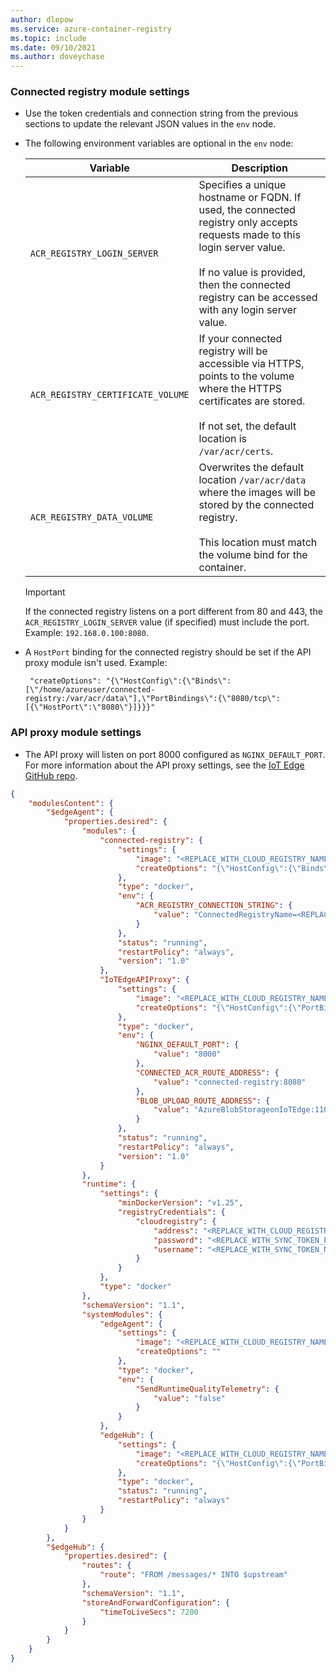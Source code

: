 ```yaml
---
author: dlepow
ms.service: azure-container-registry
ms.topic: include
ms.date: 09/10/2021
ms.author: doveychase
---
```

### Connected registry module settings

* Use the token credentials and connection string from the previous sections to update the relevant JSON values in the `env` node. 
* The following environment variables are optional in the `env` node:

    |Variable  |Description  |
    |---------|---------|
    | `ACR_REGISTRY_LOGIN_SERVER` |  Specifies a unique hostname or FQDN. If used, the connected registry only accepts requests made to this login server value. <br/><br/>If no value is provided, then the connected registry can be accessed with any login server value.  |
    |`ACR_REGISTRY_CERTIFICATE_VOLUME`     |   If your connected registry will be accessible via HTTPS, points to the volume where the HTTPS certificates are stored.<br/><br/>If not set, the default location is `/var/acr/certs`.      |
    |`ACR_REGISTRY_DATA_VOLUME`     |  Overwrites the default location `/var/acr/data` where the images will be stored by the connected registry.<br/><br/>This location must match the volume bind for the container.       |

    > [!IMPORTANT]
    > If the connected registry listens on a port different from 80 and 443, the `ACR_REGISTRY_LOGIN_SERVER` value (if specified) must include the port. Example: `192.168.0.100:8080`.
* A `HostPort` binding for the connected registry should be set if the API proxy module isn't used. Example:

    ```azurecli
     "createOptions": "{\"HostConfig\":{\"Binds\":[\"/home/azureuser/connected-registry:/var/acr/data\"],\"PortBindings\":{\"8080/tcp\":[{\"HostPort\":\"8080\"}]}}}"
    ```

### API proxy module settings

* The API proxy will listen on port 8000 configured as `NGINX_DEFAULT_PORT`. For more information about the API proxy settings, see the [IoT Edge GitHub repo](https://github.com/Azure/iotedge/tree/master/edge-modules/api-proxy-module). 

```json
{
    "modulesContent": {
        "$edgeAgent": {
            "properties.desired": {
                "modules": {
                    "connected-registry": {
                        "settings": {
                            "image": "<REPLACE_WITH_CLOUD_REGISTRY_NAME>.azurecr.io/acr/connected-registry:0.8.0",
                            "createOptions": "{\"HostConfig\":{\"Binds\":[\"/home/azureuser/connected-registry:/var/acr/data\"]}}"
                        },
                        "type": "docker",
                        "env": {
                            "ACR_REGISTRY_CONNECTION_STRING": {
                                "value": "ConnectedRegistryName=<REPLACE_WITH_CONNECTED_REGISTRY_NAME>;SyncTokenName=<REPLACE_WITH_SYNC_TOKEN_NAME>;SyncTokenPassword=REPLACE_WITH_SYNC_TOKEN_PASSWORD;ParentGatewayEndpoint=<REPLACE_WITH_CLOUD_REGISTRY_NAME>.<REPLACE_WITH_CLOUD_REGISTRY_REGION>.data.azurecr.io;ParentEndpointProtocol=https"
                            }
                        },
                        "status": "running",
                        "restartPolicy": "always",
                        "version": "1.0"
                    },
                    "IoTEdgeAPIProxy": {
                        "settings": {
                            "image": "<REPLACE_WITH_CLOUD_REGISTRY_NAME>.azurecr.io/azureiotedge-api-proxy:1.1.2",
                            "createOptions": "{\"HostConfig\":{\"PortBindings\":{\"8000/tcp\":[{\"HostPort\":\"8000\"}]}}}"
                        },
                        "type": "docker",
                        "env": {
                            "NGINX_DEFAULT_PORT": {
                                "value": "8000"
                            },
                            "CONNECTED_ACR_ROUTE_ADDRESS": {
                                "value": "connected-registry:8080"
                            },
                            "BLOB_UPLOAD_ROUTE_ADDRESS": {
                                "value": "AzureBlobStorageonIoTEdge:11002"
                            }
                        },
                        "status": "running",
                        "restartPolicy": "always",
                        "version": "1.0"
                    }
                },
                "runtime": {
                    "settings": {
                        "minDockerVersion": "v1.25",
                        "registryCredentials": {
                            "cloudregistry": {
                                "address": "<REPLACE_WITH_CLOUD_REGISTRY_NAME>.azurecr.io",
                                "password": "<REPLACE_WITH_SYNC_TOKEN_PASSWORD>",
                                "username": "<REPLACE_WITH_SYNC_TOKEN_NAME>"
                            }
                        }
                    },
                    "type": "docker"
                },
                "schemaVersion": "1.1",
                "systemModules": {
                    "edgeAgent": {
                        "settings": {
                            "image": "<REPLACE_WITH_CLOUD_REGISTRY_NAME>.azurecr.io/azureiotedge-agent:1.2.4",
                            "createOptions": ""
                        },
                        "type": "docker",
                        "env": {
                            "SendRuntimeQualityTelemetry": {
                                "value": "false"
                            }
                        }
                    },
                    "edgeHub": {
                        "settings": {
                            "image": "<REPLACE_WITH_CLOUD_REGISTRY_NAME>.azurecr.io/azureiotedge-hub:1.2.4",
                            "createOptions": "{\"HostConfig\":{\"PortBindings\":{\"443/tcp\":[{\"HostPort\":\"443\"}],\"5671/tcp\":[{\"HostPort\":\"5671\"}],\"8883/tcp\":[{\"HostPort\":\"8883\"}]}}}"
                        },
                        "type": "docker",
                        "status": "running",
                        "restartPolicy": "always"
                    }
                }
            }
        },
        "$edgeHub": {
            "properties.desired": {
                "routes": {
                    "route": "FROM /messages/* INTO $upstream"
                },
                "schemaVersion": "1.1",
                "storeAndForwardConfiguration": {
                    "timeToLiveSecs": 7200
                }
            }
        }
    }
}
```
